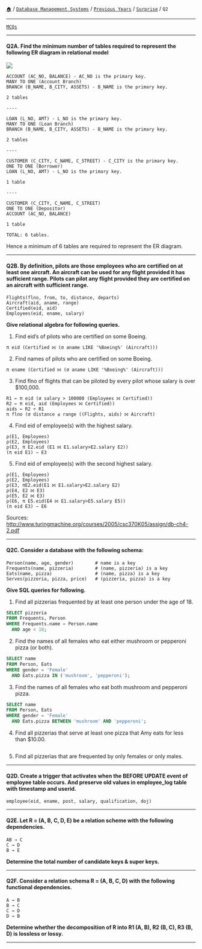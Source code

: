 [`🏠`](/) / [`Database Management Systems`](/s/dbms/) / [`Previous Years`](/s/dbms/previous-years/) / [`Surprise`](/s/dbms/previous-years/surprise/) / `Q2`

<hr />

[`MCQs`](/s/dbms/mcqs/)

<hr />

#### Q2A. Find the minimum number of tables required to represent the following ER diagram in relational model

![](https://i.imgur.com/qp0mAtW.png)

```
ACCOUNT (AC_NO, BALANCE) - AC_NO is the primary key.
MANY TO ONE (Account Branch)
BRANCH (B_NAME, B_CITY, ASSETS) - B_NAME is the primary key.

2 tables

----

LOAN (L_NO, AMT) - L_NO is the primary key.
MANY TO ONE (Loan Branch)
BRANCH (B_NAME, B_CITY, ASSETS) - B_NAME is the primary key.

2 tables

----

CUSTOMER (C_CITY, C_NAME, C_STREET) - C_CITY is the primary key.
ONE TO ONE (Borrower)
LOAN (L_NO, AMT) - L_NO is the primary key.

1 table

----

CUSTOMER (C_CITY, C_NAME, C_STREET) 
ONE TO ONE (Depositor)
ACCOUNT (AC_NO, BALANCE)

1 table

TOTAL: 6 tables.
```

Hence a minimum of 6 tables are required to represent the ER diagram.

<hr />

#### Q2B. By definition, pilots are those employees who are certified on at least one aircraft. An aircraft can be used for any flight provided it has sufficient range. Pilots can pilot any flight provided they are certified on an aircraft with sufficient range.

```
Flights(flno, from, to, distance, departs)
Aircraft(aid, aname, range)
Certified(eid, aid)
Employees(eid, ename, salary)
```

**Give relational algebra for following queries.**

1. Find eid’s of pilots who are certified on some Boeing.

```
π eid (Certified ⨝ (σ aname LIKE '%Boeing%' (Aircraft)))
```

2. Find names of pilots who are certified on some Boeing.

```
π ename (Certified ⨝ (σ aname LIKE '%Boeing%' (Aircraft)))
```

3. Find flno of flights that can be piloted by every pilot whose salary is over $100,000.

```
R1 ← π eid (σ salary > 100000 (Employees ⨝ Certified))
R2 ← π eid, aid (Employees ⨝ Certified))
aids ← R2 ÷ R1
π flno (σ distance ≤ range ((Flights, aids) ⨝ Aircraft)
```

4. Find eid of employee(s) with the highest salary.

```
ρ(E1, Employees)
ρ(E2, Employees)
ρ(E3, π E2.eid (E1 ⨝ E1.salary>E2.salary E2))
(π eid E1) − E3
```

5. Find eid of employee(s) with the second highest salary.

```
ρ(E1, Employees)
ρ(E2, Employees)
ρ(E3, πE2.eid(E1 ⨝ E1.salary>E2.salary E2)
ρ(E4, E2 ⨝ E3)
ρ(E5, E2 ⨝ E3)
ρ(E6, π E5.eid(E4 ⨝ E1.salary>E5.salary E5))
(π eid E3) − E6
```

Sources: http://www.turingmachine.org/courses/2005/csc370K05/assign/db-ch4-2.pdf

<hr />

#### Q2C. Consider a database with the following schema:

```
Person(name, age, gender)        # name is a key
Frequents(name, pizzeria)        # (name, pizzeria) is a key
Eats(name, pizza)                # (name, pizza) is a key
Serves(pizzeria, pizza, price)   # (pizzeria, pizza) is a key
```

**Give SQL queries for following.**

1. Find all pizzerias frequented by at least one person under the age of 18.

```sql
SELECT pizzeria
FROM Frequents, Person
WHERE Frequents.name = Person.name
  AND age < 18;
```

2. Find the names of all females who eat either mushroom or pepperoni pizza (or both).

```sql
SELECT name
FROM Person, Eats
WHERE gender = 'Female'
  AND Eats.pizza IN ('mushroom', 'pepperoni');
```

3. Find the names of all females who eat both mushroom and pepperoni pizza.

```sql
SELECT name
FROM Person, Eats
WHERE gender = 'Female'
  AND Eats.pizza BETWEEN 'mushroom' AND 'pepperoni';
```

4. Find all pizzerias that serve at least one pizza that Amy eats for less than $10.00.

```sql

```

5. Find all pizzerias that are frequented by only females or only males.

<hr />

#### Q2D. Create a trigger that activates when the BEFORE UPDATE event of employee table occurs. And preserve old values in employee_log table with timestamp and userid.

```
employee(eid, ename, post, salary, qualification, doj)
```

<hr />

#### Q2E. Let R = (A, B, C, D, E) be a relation scheme with the following dependencies.

```
AB → C
C → D
B → E
```

**Determine the total number of candidate keys & super keys.**

<hr />

#### Q2F. Consider a relation schema R = (A, B, C, D) with the following functional dependencies.

```
A → B
B → C
C → D
D → B
```

**Determine whether the decomposition of R into R1 (A, B), R2 (B, C), R3 (B, D) is lossless or lossy.**

<hr />
